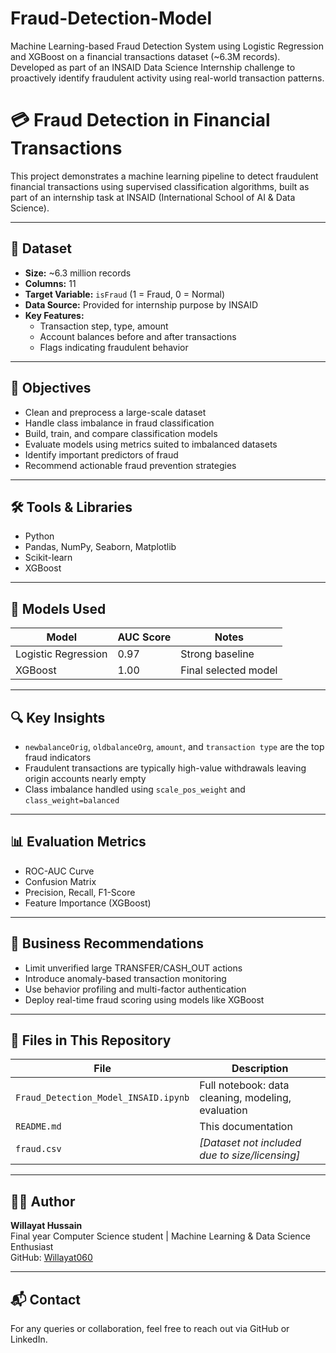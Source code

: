 # Fraud-Detection-Model
Machine Learning-based Fraud Detection System using Logistic Regression and XGBoost on a financial transactions dataset (~6.3M records). Developed as part of an INSAID Data Science Internship challenge to proactively identify fraudulent activity using real-world transaction patterns.

# 💳 Fraud Detection in Financial Transactions

This project demonstrates a machine learning pipeline to detect fraudulent financial transactions using supervised classification algorithms, built as part of an internship task at INSAID (International School of AI & Data Science).

---

## 📁 Dataset

- **Size:** ~6.3 million records
- **Columns:** 11
- **Target Variable:** `isFraud` (1 = Fraud, 0 = Normal)
- **Data Source:** Provided for internship purpose by INSAID
- **Key Features:**
  - Transaction step, type, amount
  - Account balances before and after transactions
  - Flags indicating fraudulent behavior

---

## 📌 Objectives

- Clean and preprocess a large-scale dataset
- Handle class imbalance in fraud classification
- Build, train, and compare classification models
- Evaluate models using metrics suited to imbalanced datasets
- Identify important predictors of fraud
- Recommend actionable fraud prevention strategies

---

## 🛠️ Tools & Libraries

- Python
- Pandas, NumPy, Seaborn, Matplotlib
- Scikit-learn
- XGBoost

---

## 🤖 Models Used

| Model                | AUC Score | Notes |
|---------------------|-----------|-------|
| Logistic Regression | 0.97      | Strong baseline |
| XGBoost             | 1.00      | Final selected model |

---

## 🔍 Key Insights

- `newbalanceOrig`, `oldbalanceOrg`, `amount`, and `transaction type` are the top fraud indicators
- Fraudulent transactions are typically high-value withdrawals leaving origin accounts nearly empty
- Class imbalance handled using `scale_pos_weight` and `class_weight=balanced`

---

## 📊 Evaluation Metrics

- ROC-AUC Curve
- Confusion Matrix
- Precision, Recall, F1-Score
- Feature Importance (XGBoost)

---

## 🧠 Business Recommendations

- Limit unverified large TRANSFER/CASH_OUT actions
- Introduce anomaly-based transaction monitoring
- Use behavior profiling and multi-factor authentication
- Deploy real-time fraud scoring using models like XGBoost

---

## 📂 Files in This Repository

| File | Description |
|------|-------------|
| `Fraud_Detection_Model_INSAID.ipynb` | Full notebook: data cleaning, modeling, evaluation |
| `README.md` | This documentation |
| `fraud.csv` | *[Dataset not included due to size/licensing]* |

---

## 🧑‍💻 Author

**Willayat Hussain**  
Final year Computer Science student | Machine Learning & Data Science Enthusiast  
GitHub: [Willayat060](https://github.com/Willayat060)

---

## 📬 Contact

For any queries or collaboration, feel free to reach out via GitHub or LinkedIn.

